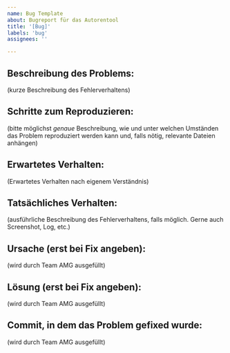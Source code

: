 ```yaml
---
name: Bug Template
about: Bugreport für das Autorentool
title: '[Bug]'
labels: 'bug'
assignees: ''

---
```


## Beschreibung des Problems:
(kurze Beschreibung des Fehlerverhaltens)
## Schritte zum Reproduzieren:
(bitte möglichst *genaue* Beschreibung, wie und unter welchen Umständen das Problem reproduziert werden kann und, falls nötig, relevante Dateien anhängen)
## Erwartetes Verhalten:
(Erwartetes Verhalten nach eigenem Verständnis)
## Tatsächliches Verhalten:
(ausführliche Beschreibung des Fehlerverhaltens, falls möglich. Gerne auch Screenshot, Log, etc.)
 
## Ursache (erst bei Fix angeben): 
(wird durch Team AMG ausgefüllt)
## Lösung (erst bei Fix angeben): 
(wird durch Team AMG ausgefüllt)
## Commit, in dem das Problem gefixed wurde:  
(wird durch Team AMG ausgefüllt)
